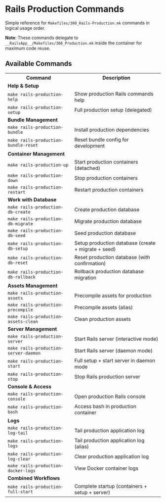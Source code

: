 # Rails Production Commands

Simple reference for `Makefiles/300_Rails-Production.mk` commands in logical usage order.

**Note**: These commands delegate to `__RailsApp__/Makefiles/300_Production.mk` inside the container for maximum code reuse.

## Available Commands

<table width="100%">
<tr><th>Command</th><th>Description</th></tr>

<tr><td colspan="2"><strong>Help & Setup</strong></td></tr>
<tr><td><code>make rails-production-help</code></td><td>Show production Rails commands help</td></tr>
<tr><td><code>make rails-production-setup</code></td><td>Full production setup (delegated)</td></tr>

<tr><td colspan="2"><strong>Bundle Management</strong></td></tr>
<tr><td><code>make rails-production-bundle</code></td><td>Install production dependencies</td></tr>
<tr><td><code>make rails-production-bundle-reset</code></td><td>Reset bundle config for development</td></tr>

<tr><td colspan="2"><strong>Container Management</strong></td></tr>
<tr><td><code>make rails-production-up</code></td><td>Start production containers (detached)</td></tr>
<tr><td><code>make rails-production-down</code></td><td>Stop production containers</td></tr>
<tr><td><code>make rails-production-restart</code></td><td>Restart production containers</td></tr>

<tr><td colspan="2"><strong>Work with Database</strong></td></tr>
<tr><td><code>make rails-production-db-create</code></td><td>Create production database</td></tr>
<tr><td><code>make rails-production-db-migrate</code></td><td>Migrate production database</td></tr>
<tr><td><code>make rails-production-db-seed</code></td><td>Seed production database</td></tr>
<tr><td><code>make rails-production-db-setup</code></td><td>Setup production database (create + migrate + seed)</td></tr>
<tr><td><code>make rails-production-db-reset</code></td><td>Reset production database (with confirmation)</td></tr>
<tr><td><code>make rails-production-db-rollback</code></td><td>Rollback production database migration</td></tr>

<tr><td colspan="2"><strong>Assets Management</strong></td></tr>
<tr><td><code>make rails-production-assets</code></td><td>Precompile assets for production</td></tr>
<tr><td><code>make rails-production-precompile</code></td><td>Precompile assets (alias)</td></tr>
<tr><td><code>make rails-production-assets-clean</code></td><td>Clean production assets</td></tr>

<tr><td colspan="2"><strong>Server Management</strong></td></tr>
<tr><td><code>make rails-production-server</code></td><td>Start Rails server (interactive mode)</td></tr>
<tr><td><code>make rails-production-server-daemon</code></td><td>Start Rails server (daemon mode)</td></tr>
<tr><td><code>make rails-production-start</code></td><td>Full setup + start server in daemon mode</td></tr>
<tr><td><code>make rails-production-stop</code></td><td>Stop Rails production server</td></tr>

<tr><td colspan="2"><strong>Console & Access</strong></td></tr>
<tr><td><code>make rails-production-console</code></td><td>Open production Rails console</td></tr>
<tr><td><code>make rails-production-bash</code></td><td>Access bash in production container</td></tr>

<tr><td colspan="2"><strong>Logs</strong></td></tr>
<tr><td><code>make rails-production-log-tail</code></td><td>Tail production application log</td></tr>
<tr><td><code>make rails-production-logs</code></td><td>Tail production application log (alias)</td></tr>
<tr><td><code>make rails-production-log-clear</code></td><td>Clear production application log</td></tr>
<tr><td><code>make rails-production-docker-logs</code></td><td>View Docker container logs</td></tr>

<tr><td colspan="2"><strong>Combined Workflows</strong></td></tr>
<tr><td><code>make rails-production-full-start</code></td><td>Complete startup (containers + setup + server)</td></tr>

</table>

